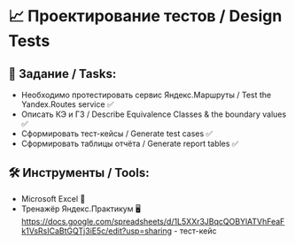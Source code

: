 # :chart_with_upwards_trend: Проектирование тестов / Design Tests

## :bookmark_tabs: Задание / Tasks:
- Необходимо протестировать сервис Яндекс.Маршруты / Test the Yandex.Routes service :white_check_mark: 
- Описать КЭ и ГЗ / Describe Equivalence Classes & the boundary values :white_check_mark:
- Сформировать тест-кейсы / Generate test cases :white_check_mark:
- Сформировать таблицы отчёта / Generate report tables :white_check_mark:

## :hammer_and_wrench: Инструменты / Tools:
- Microsoft Excel :briefcase:
- Тренажёр Яндекс.Практикум :desktop_computer:
https://docs.google.com/spreadsheets/d/1L5XXr3JBqcQOBYlATVhFeaFk1VsRsICaBtGQTj3iE5c/edit?usp=sharing - тест-кейс
